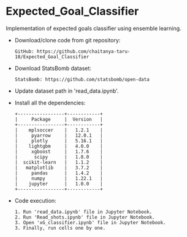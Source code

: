 # Expected_Goal_Classifier
Implementation of expected goals classifier using ensemble learning.


  - Download/clone code from git repository:
  
  	    GitHub: https://github.com/chaitanya-taru-18/Expected_Goal_Classifier
  
  
  - Download StatsBomb dataset:
  
  	    StatsBomb: https://github.com/statsbomb/open-data
  
  
  - Update dataset path in 'read_data.ipynb'.
  
  
  - Install all the dependencies:
  
      	+-----------------+------------+
      	|     Package     |  Version   |
      	+-----------------+------------+
      	|    mplsoccer    |   1.2.1    |
      	|     pyarrow     |   12.0.1   |
      	|     plotly      |   5.16.1   |
      	|    lightgbm     |   4.0.0    |
      	|     xgboost     |   1.7.6    |
      	|      scipy      |   1.8.0    |
      	|  scikit-learn   |   1.1.2    |
      	|   matplotlib    |   3.7.2    |
      	|     pandas      |   1.4.2    |
      	|     numpy       |   1.22.1   |
      	|    jupyter      |   1.0.0    |
      	+-----------------+------------+
  
  
  - Code execution:
  
      	1. Run 'read_data.ipynb' file in Jupyter Notebook.
      	2. Run 'Read_shots.ipynb' file in Jupyter Notebook.
      	3. Open 'xG_classifier.ipynb' file in Jupyter Notebook.
      	3. Finally, run cells one by one.


